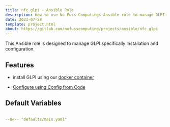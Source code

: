 ```yaml
---
title: nfc_glpi - Ansible Role
description: How to use No Fuss Computings Ansible role to manage GLPI from configuration as code.
date: 2023-07-28
template: project.html
about: https://gitlab.com/nofusscomputing/projects/ansible/nfc_glpi
---
```


This Ansible role is designed to manage GLPI specifically installation and configuration.


## Features

- install GLPI using our [docker container](https://gitlab.com/nofusscomputing/projects/docker-glpi)

- [Configure using Config from Code](config_from_code.md)


## Default Variables

``` yaml title="defaults/main.yaml" linenums="1

--8<-- "defaults/main.yaml"

```
